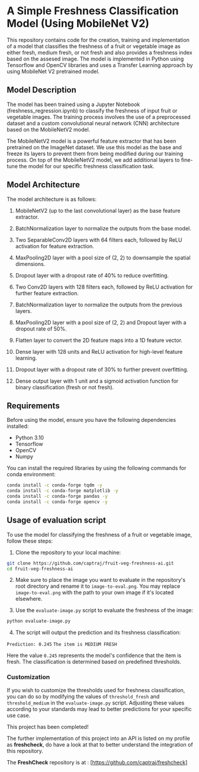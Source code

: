 # A Simple Freshness Classification Model (Using MobileNet V2)

This repository contains code for the creation, training and implementation of a model that classifies the freshness of a fruit or vegetable image as either fresh, medium fresh, or not fresh and also provides a freshness index based on the assesed image. The model is implemented in Python using Tensorflow and OpenCV libraries and uses a Transfer Learning approach by using MobileNet V2 pretrained model.

## Model Description

The model has been trained using a Jupyter Notebook (freshness_regression.ipynb) to classify the freshness of input fruit or vegetable images. The training process involves the use of a preprocessed dataset and a custom convolutional neural network (CNN) architecture based on the MobileNetV2 model.

The MobileNetV2 model is a powerful feature extractor that has been pretrained on the ImageNet dataset. We use this model as the base and freeze its layers to prevent them from being modified during our training process. On top of the MobileNetV2 model, we add additional layers to fine-tune the model for our specific freshness classification task.

## Model Architecture

The model architecture is as follows:

1. MobileNetV2 (up to the last convolutional layer) as the base feature extractor.
2. BatchNormalization layer to normalize the outputs from the base model.
3. Two SeparableConv2D layers with 64 filters each, followed by ReLU activation for feature extraction.
4. MaxPooling2D layer with a pool size of (2, 2) to downsample the spatial dimensions.
5. Dropout layer with a dropout rate of 40% to reduce overfitting.

6. Two Conv2D layers with 128 filters each, followed by ReLU activation for further feature extraction.
7. BatchNormalization layer to normalize the outputs from the previous layers.
8. MaxPooling2D layer with a pool size of (2, 2) and Dropout layer with a dropout rate of 50%.

9. Flatten layer to convert the 2D feature maps into a 1D feature vector.
10. Dense layer with 128 units and ReLU activation for high-level feature learning.
11. Dropout layer with a dropout rate of 30% to further prevent overfitting.

12. Dense output layer with 1 unit and a sigmoid activation function for binary classification (fresh or not fresh).

## Requirements

Before using the model, ensure you have the following dependencies installed:

- Python 3.10
- Tensorflow
- OpenCV
- Numpy

You can install the required libraries by using the following commands for conda environment:

```bash
conda install -c conda-forge tqdm -y
conda install -c conda-forge matplotlib -y
conda install -c conda-forge pandas -y
conda install -c conda-forge opencv -y
```

## Usage of evaluation script

To use the model for classifying the freshness of a fruit or vegetable image, follow these steps:

1. Clone the repository to your local machine:

```bash
git clone https://github.com/captraj/fruit-veg-freshness-ai.git
cd fruit-veg-freshness-ai
```


2. Make sure to place the image you want to evaluate in the repository's root directory and rename it to `image-to-eval.png`. You may replace `image-to-eval.png` with the path to your own image if it's located elsewhere.

3. Use the `evaluate-image.py` script to evaluate the freshness of the image:

```bash
python evaluate-image.py
```


4. The script will output the prediction and its freshness classification:

`Prediction: 0.245`
`The item is MEDIUM FRESH`

Here the value `0.245` represents the model's confidence that the item is fresh. The classification is determined based on predefined thresholds.

### Customization

If you wish to customize the thresholds used for freshness classification, you can do so by modifying the values of `threshold_fresh` and `threshold_medium` in the `evaluate-image.py` script. Adjusting these values according to your standards may lead to better predictions for your specific use case.

This project has been completed!

The further implementation of this project into an API is listed on my profile as **freshcheck**, do have a look at that to better understand the integration of this repository.

The **FreshCheck** repository is at : [https://github.com/captraj/freshcheck]







